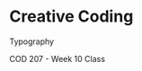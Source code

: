 # Creative Coding

Typography

<div class="pt-12">
  <span @click="$slidev.nav.next" class="px-2 p-1 rounded cursor-pointer" hover="bg-white bg-opacity-10">
    COD 207 - Week 10 Class <carbon:arrow-right class="inline" />
  </span>
</div>

<a href="https://github.com/alptugan/Slidev_Presentations" target="_blank" alt="GitHub"
  class="abs-br m-6 text-xl slidev-icon-btn opacity-50 !border-none !hover:text-white"><carbon-logo-github /></a>